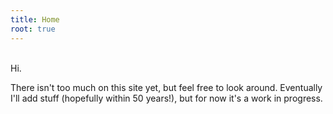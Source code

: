 ```yaml
---
title: Home
root: true
---
```


&nbsp;  
Hi.

There isn't too much on this site yet, but feel free to look around. Eventually
I'll add stuff (hopefully within 50 years!), but for now it's a work in progress.
